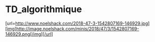 # TD_algorithmique

[url=http://www.noelshack.com/2018-47-3-1542807169-146929.jpg][img]http://image.noelshack.com/minis/2018/47/3/1542807169-146929.png[/img][/url]
